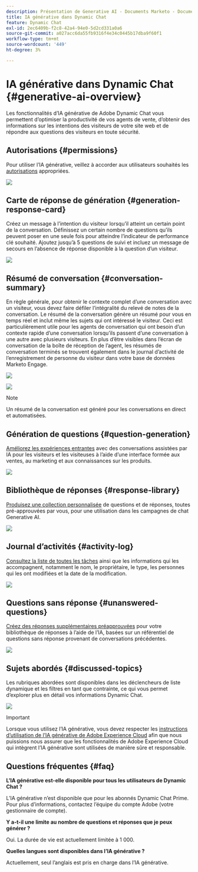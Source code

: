 ```yaml
---
description: Présentation de Generative AI - Documents Marketo - Documentation du produit
title: IA générative dans Dynamic Chat
feature: Dynamic Chat
exl-id: 2ec6409b-f2c8-42a4-94e0-5d2cd331a0a6
source-git-commit: a027acc6da55fb9316f4e34c0445b17dba9f60f1
workflow-type: tm+mt
source-wordcount: '449'
ht-degree: 3%

---
```


# IA générative dans Dynamic Chat {#generative-ai-overview}

Les fonctionnalités d’IA générative de Adobe Dynamic Chat vous permettent d’optimiser la productivité de vos agents de vente, d’obtenir des informations sur les intentions des visiteurs de votre site web et de répondre aux questions des visiteurs en toute sécurité.

## Autorisations {#permissions}

Pour utiliser l’IA générative, veillez à accorder aux utilisateurs souhaités les [autorisations](/help/marketo/product-docs/demand-generation/dynamic-chat/setup-and-configuration/permissions.md) appropriées.

![](assets/generative-ai-overview-1.png)

## Carte de réponse de génération {#generation-response-card}

Créez un message à l’intention du visiteur lorsqu’il atteint un certain point de la conversation. Définissez un certain nombre de questions qu’ils peuvent poser en une seule fois pour atteindre l’indicateur de performance clé souhaité. Ajoutez jusqu’à 5 questions de suivi et incluez un message de secours en l’absence de réponse disponible à la question d’un visiteur.

![](assets/generative-ai-overview-2.png)

## Résumé de conversation {#conversation-summary}

En règle générale, pour obtenir le contexte complet d’une conversation avec un visiteur, vous devez faire défiler l’intégralité du relevé de notes de la conversation. Le résumé de la conversation génère un résumé pour vous en temps réel et inclut même les sujets qui ont intéressé le visiteur. Ceci est particulièrement utile pour les agents de conversation qui ont besoin d’un contexte rapide d’une conversation lorsqu’ils passent d’une conversation à une autre avec plusieurs visiteurs. En plus d’être visibles dans l’écran de conversation de la boîte de réception de l’agent, les résumés de conversation terminés se trouvent également dans le journal d’activité de l’enregistrement de personne du visiteur dans votre base de données Marketo Engage.

![](assets/generative-ai-overview-3.png)

![](assets/generative-ai-overview-4.png)

>[!NOTE]
>
>Un résumé de la conversation est généré pour les conversations en direct et automatisées.

## Génération de questions {#question-generation}

[Améliorez les expériences entrantes](/help/marketo/product-docs/demand-generation/dynamic-chat/generative-ai/question-generation.md) avec des conversations assistées par IA pour les visiteurs et les visiteuses à l’aide d’une interface formée aux ventes, au marketing et aux connaissances sur les produits.

![](assets/generative-ai-overview-5.png)

## Bibliothèque de réponses {#response-library}

[Produisez une collection personnalisée](/help/marketo/product-docs/demand-generation/dynamic-chat/generative-ai/response-library.md) de questions et de réponses, toutes pré-approuvées par vous, pour une utilisation dans les campagnes de chat Generative AI.

![](assets/generative-ai-overview-6.png)

## Journal d’activités {#activity-log}

[Consultez la liste de toutes les tâches](/help/marketo/product-docs/demand-generation/dynamic-chat/generative-ai/activity-log.md) ainsi que les informations qui les accompagnent, notamment le nom, le propriétaire, le type, les personnes qui les ont modifiées et la date de la modification.

![](assets/generative-ai-overview-7.png)

## Questions sans réponse {#unanswered-questions}

[Créez des réponses supplémentaires préapprouvées](/help/marketo/product-docs/demand-generation/dynamic-chat/generative-ai/unanswered-questions.md) pour votre bibliothèque de réponses à l’aide de l’IA, basées sur un référentiel de questions sans réponse provenant de conversations précédentes.

![](assets/generative-ai-overview-8.png)

## Sujets abordés {#discussed-topics}

Les rubriques abordées sont disponibles dans les déclencheurs de liste dynamique et les filtres en tant que contrainte, ce qui vous permet d’explorer plus en détail vos informations Dynamic Chat.

![](assets/generative-ai-overview-9.png)

>[!IMPORTANT]
>
>Lorsque vous utilisez l’IA générative, vous devez respecter les [instructions d’utilisation de l’IA générative de Adobe Experience Cloud](https://www.adobe.com/legal/licenses-terms/adobe-dx-gen-ai-user-guidelines.html) afin que nous puissions nous assurer que les fonctionnalités de Adobe Experience Cloud qui intègrent l’IA générative sont utilisées de manière sûre et responsable.

## Questions fréquentes {#faq}

**L’IA générative est-elle disponible pour tous les utilisateurs de Dynamic Chat ?**

L’IA générative n’est disponible que pour les abonnés Dynamic Chat Prime. Pour plus d’informations, contactez l’équipe du compte Adobe (votre gestionnaire de compte).

**Y a-t-il une limite au nombre de questions et réponses que je peux générer ?**

Oui. La durée de vie est actuellement limitée à 1 000.

**Quelles langues sont disponibles dans l’IA générative ?**

Actuellement, seul l’anglais est pris en charge dans l’IA générative.
